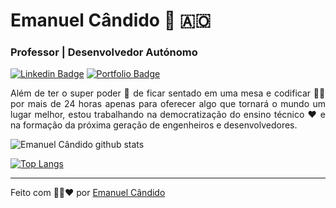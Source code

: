 # Emanuel Cândido 👋 🇦🇴

### Professor | Desenvolvedor Autónomo
[![Linkedin Badge](https://img.shields.io/badge/-Linkedin-blue?style=flat-square&logo=Linkedin&logoColor=white&link=https://www.linkedin.com/in/emanuelcandido/)](https://www.linkedin.com/in/emanuelcandido/)
[![Portfolio Badge](https://img.shields.io/badge/-Portifólio-000?style=flat-square&logo=react&logoColor=white&link=https://emanueljosecandido.github.io/)](https://emanueljosecandido.github.io/)

<p align="justify">
    Além de ter o super poder 🤳 de ficar sentado em uma mesa e codificar 👩‍💻 por mais de 24 horas apenas para oferecer algo que tornará o mundo um lugar melhor, estou trabalhando na democratização do ensino técnico ❤ e na formação da próxima geração de engenheiros e desenvolvedores.
</p>

![Emanuel Cândido github stats](https://github-readme-stats.vercel.app/api?username=EmanuelJoseCandido&theme=prussian&show_icons=true)

[![Top Langs](https://github-readme-stats.vercel.app/api/top-langs/?username=EmanuelJoseCandido&layout=compact)](https://github.com/EmanuelJoseCandido/github-readme-stats)

---
Feito com 🖤💛❤ por [Emanuel Cândido](https://emanueljosecandido.github.io/)

